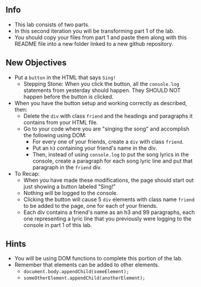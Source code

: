 ## Info

* This lab consists of two parts.
* In this second iteration you will be transforming part 1 of the lab.
* You should copy your files from part 1 and paste them along with this README file into a new folder linked to a new github repository.

## New Objectives

* Put a `button` in the HTML that says `Sing!`
  * Stepping Stone: When you click the button, all the `console.log` statements from yesterday should happen. They SHOULD NOT happen before the button is clicked.
* When you have the button setup and working correctly as described, then:
  * Delete the `div` with class `friend` and the headings and paragraphs it contains from your HTML file.
  * Go to your code where you are "singing the song" and accomplish the following using DOM:
    * For every one of your friends, create a `div` with class `friend`.
    * Put an `h3` containing your friend's name in the div.
    * Then, instead of using `console.log` to put the song lyrics in the console, create a paragraph for each song lyric line and put that paragraph in the `friend` div.
* To Recap:
  * When you have made these modifications, the page should start out just showing a button labeled "Sing!"
  * Nothing will be logged to the console.
  * Clicking the button will cause 5 `div` elements with class name `friend` to be added to the page, one for each of your friends.
  * Each div contains a friend's name as an h3 and 99 paragraphs, each one representing a lyric line that you previously were logging to the console in part 1 of this lab.

## Hints

* You will be using DOM functions to complete this portion of the lab.
* Remember that elements can be added to other elements.
  * `document.body.appendChild(someElement);`
  * `someOtherElement.appendChild(anotherElement);`